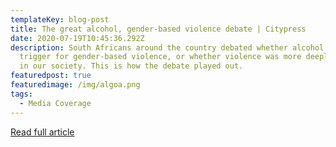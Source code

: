 ```yaml
---
templateKey: blog-post
title: The great alcohol, gender-based violence debate | Citypress
date: 2020-07-19T10:45:36.292Z
description: South Africans around the country debated whether alcohol was the
  trigger for gender-based violence, or whether violence was more deeply rooted
  in our society. This is how the debate played out.
featuredpost: true
featuredimage: /img/algoa.png
tags:
  - Media Coverage
---
```

[Read full article ](https://www.news24.com/citypress/news/the-great-alcohol-gender-based-violence-debate-20200719)
